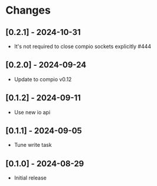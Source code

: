 # Changes

## [0.2.1] - 2024-10-31

* It's not required to close compio sockets explicitly #444

## [0.2.0] - 2024-09-24

* Update to compio v0.12

## [0.1.2] - 2024-09-11

* Use new io api

## [0.1.1] - 2024-09-05

* Tune write task

## [0.1.0] - 2024-08-29

* Initial release
